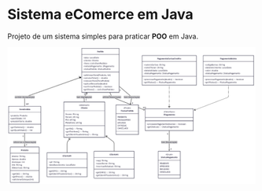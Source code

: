 # Sistema eComerce em Java
Projeto de um sistema simples para praticar **POO** em Java.

<img src = "imagens/UML_tarefa5.png" width = "700">
